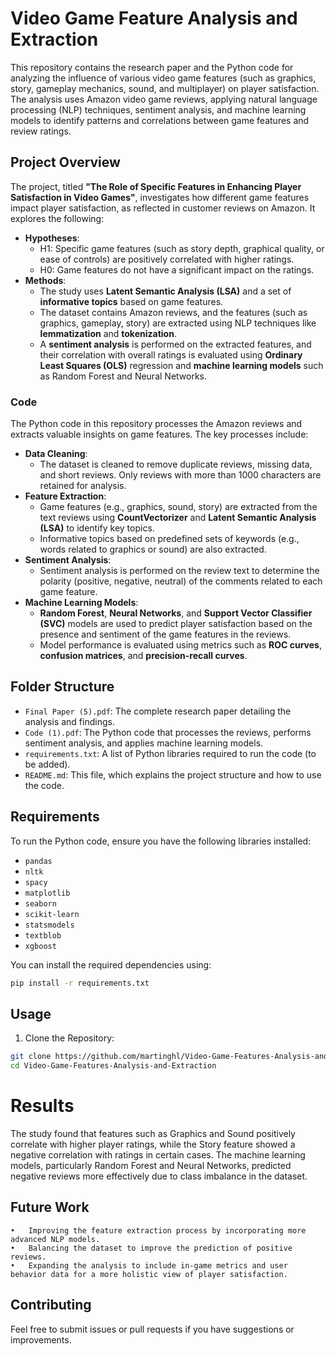 # Video Game Feature Analysis and Extraction

This repository contains the research paper and the Python code for analyzing the influence of various video game features (such as graphics, story, gameplay mechanics, sound, and multiplayer) on player satisfaction. The analysis uses Amazon video game reviews, applying natural language processing (NLP) techniques, sentiment analysis, and machine learning models to identify patterns and correlations between game features and review ratings.

## Project Overview

The project, titled **"The Role of Specific Features in Enhancing Player Satisfaction in Video Games"**, investigates how different game features impact player satisfaction, as reflected in customer reviews on Amazon. It explores the following:

- **Hypotheses**:
  - H1: Specific game features (such as story depth, graphical quality, or ease of controls) are positively correlated with higher ratings.
  - H0: Game features do not have a significant impact on the ratings.
- **Methods**:
  - The study uses **Latent Semantic Analysis (LSA)** and a set of **informative topics** based on game features.
  - The dataset contains Amazon reviews, and the features (such as graphics, gameplay, story) are extracted using NLP techniques like **lemmatization** and **tokenization**.
  - A **sentiment analysis** is performed on the extracted features, and their correlation with overall ratings is evaluated using **Ordinary Least Squares (OLS)** regression and **machine learning models** such as Random Forest and Neural Networks.

### Code
The Python code in this repository processes the Amazon reviews and extracts valuable insights on game features. The key processes include:

- **Data Cleaning**:
  - The dataset is cleaned to remove duplicate reviews, missing data, and short reviews. Only reviews with more than 1000 characters are retained for analysis.
- **Feature Extraction**:
  - Game features (e.g., graphics, sound, story) are extracted from the text reviews using **CountVectorizer** and **Latent Semantic Analysis (LSA)** to identify key topics.
  - Informative topics based on predefined sets of keywords (e.g., words related to graphics or sound) are also extracted.
- **Sentiment Analysis**:
  - Sentiment analysis is performed on the review text to determine the polarity (positive, negative, neutral) of the comments related to each game feature.
- **Machine Learning Models**:
  - **Random Forest**, **Neural Networks**, and **Support Vector Classifier (SVC)** models are used to predict player satisfaction based on the presence and sentiment of the game features in the reviews.
  - Model performance is evaluated using metrics such as **ROC curves**, **confusion matrices**, and **precision-recall curves**.

## Folder Structure

- `Final Paper (5).pdf`: The complete research paper detailing the analysis and findings.
- `Code (1).pdf`: The Python code that processes the reviews, performs sentiment analysis, and applies machine learning models.
- `requirements.txt`: A list of Python libraries required to run the code (to be added).
- `README.md`: This file, which explains the project structure and how to use the code.

## Requirements

To run the Python code, ensure you have the following libraries installed:

- `pandas`
- `nltk`
- `spacy`
- `matplotlib`
- `seaborn`
- `scikit-learn`
- `statsmodels`
- `textblob`
- `xgboost`

You can install the required dependencies using:
```bash
pip install -r requirements.txt
```

## Usage
1.	Clone the Repository:
```bash
git clone https://github.com/martinghl/Video-Game-Features-Analysis-and-Extraction.git
cd Video-Game-Features-Analysis-and-Extraction
```

# Results

The study found that features such as Graphics and Sound positively correlate with higher player ratings, while the Story feature showed a negative correlation with ratings in certain cases. The machine learning models, particularly Random Forest and Neural Networks, predicted negative reviews more effectively due to class imbalance in the dataset.

## Future Work

	•	Improving the feature extraction process by incorporating more advanced NLP models.
	•	Balancing the dataset to improve the prediction of positive reviews.
	•	Expanding the analysis to include in-game metrics and user behavior data for a more holistic view of player satisfaction.

## Contributing

Feel free to submit issues or pull requests if you have suggestions or improvements.
